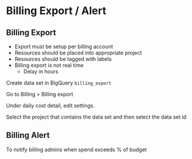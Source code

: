 # Billing Export / Alert

## Billing Export

- Export must be setup per billing account
- Resources should be placed into appropriate project
- Resources should be tagged with labels
- Billing export is not real time
    - Delay in hours

Create data set in BigQuery `billing_export`

Go to Billing > Billing export

Under daily cost detail, edit settings.

Select the project that contains the data set and then select the data set id

## Billing Alert

To notify billing admins when spend exceeds % of budget